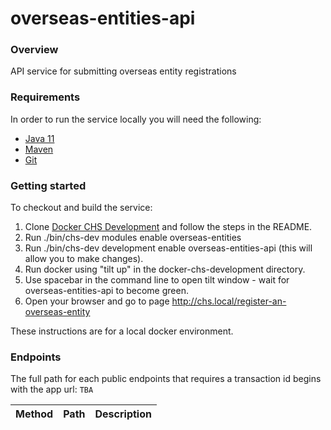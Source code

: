 # overseas-entities-api

### Overview
API service for submitting overseas entity registrations

### Requirements
In order to run the service locally you will need the following:
- [Java 11](https://www.oracle.com/java/technologies/downloads/#java11)
- [Maven](https://maven.apache.org/download.cgi)
- [Git](https://git-scm.com/downloads)

### Getting started
To checkout and build the service:
1. Clone [Docker CHS Development](https://github.com/companieshouse/docker-chs-development) and follow the steps in the README.
2. Run ./bin/chs-dev modules enable overseas-entities
3. Run ./bin/chs-dev development enable overseas-entities-api (this will allow you to make changes).
4. Run docker using "tilt up" in the docker-chs-development directory.
5. Use spacebar in the command line to open tilt window - wait for overseas-entities-api to become green.
6. Open your browser and go to page http://chs.local/register-an-overseas-entity

These instructions are for a local docker environment.

### Endpoints

The full path for each public endpoints that requires a transaction id begins with the app url:
`TBA`

Method    | Path                                                                         | Description
:---------|:-----------------------------------------------------------------------------|:-----------